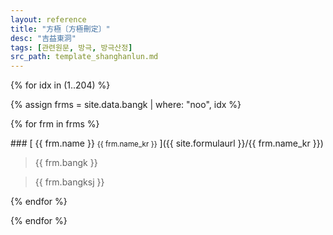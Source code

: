 ```yaml
---
layout: reference
title: "方極〔方極刪定〕"
desc: "吉益東洞"
tags: [관련원문, 방극, 방극산정]
src_path: template_shanghanlun.md
---
```




{% for idx in (1..204) %}

{% assign frms = site.data.bangk | where: "noo", idx %}

{% for frm in frms %}

<div id="{{ frm.name_kr }}"></div>
### [ {{ frm.name }} <small>{{ frm.name_kr }}</small> ]({{ site.formulaurl }}/{{ frm.name_kr }})

> {{ frm.bangk }}

> {{ frm.bangksj }}

{% endfor %}

{% endfor %}
